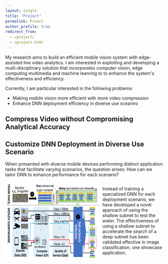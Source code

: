 ```yaml
---
layout: single
title: "Project"
permalink: Proect
author_profile: true
redirect_from: 
  - /project/
  - /project.html
---
```


My research aims to build an efficient mobile vision system with edge-assisted live video analytics.
I am interested in exploiting and developing a multi-disciplinary solution that incorporates computer vision, edge computing multimedia and machine leanring to to enhance the system's effectiveness and efficiency. 

Currently, I am particular interested in the following problems:
* Making mobile vision more efficient with more video compression
* Enhance DNN deployment efficiency in diverse use sceaniro


Compress Video without Compromising Analytical Accuracy
----


Customize DNN Deployment in Diverse Use Scenario
----
When presented with diverse mobile devices performing distinct application tasks that facilitate varying scenarios, the question arises: How can we tailor DNN to enhance performance for each scenario?

<div style="display: flex">
    <img src="https://github.com/JpKuo24/JpKuo24.github.io/blob/master/images/ofa_flow.png" alt="Your Image" width="300" style="float: left; margin-right: 10px;">
    <p>Instead of training a specialized DNN for each deployment scenario, we have developed a
novel approach of using the shallow subnet to test the water. The effectiveness of using a
shallow subnet to accelerate the search of a deep subnet has been validated effective in image
classification, one showcase application.</p>
</div>
